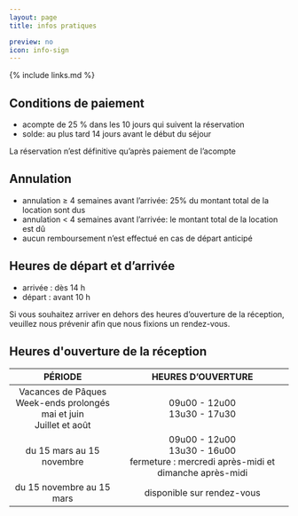 ```yaml
---
layout: page
title: infos pratiques

preview: no
icon: info-sign
---
```


{% include links.md %}

## Conditions de paiement

- acompte de 25 % dans les 10 jours qui suivent la réservation
- solde: au plus tard 14 jours avant le début du séjour

La réservation n’est définitive qu’après paiement de l’acompte

## Annulation

- annulation ≥ 4 semaines avant l’arrivée: 25% du montant total de la location sont dus
- annulation < 4 semaines avant l’arrivée: le montant total de la location est dû
- aucun remboursement n’est effectué en cas de départ anticipé



## Heures de départ et d’arrivée

- arrivée : dès 14 h 
- départ : avant 10 h

Si vous souhaitez arriver en dehors des heures d’ouverture de la réception, veuillez nous prévenir afin que nous fixions un rendez-vous.

## Heures d'ouverture de la réception

PÉRIODE                         | HEURES D’OUVERTURE       | 
:------------------------------:|:-----------:|
Vacances de Pâques<br>Week-ends prolongés mai et juin<br>Juillet et août               |09u00 - 12u00<br>13u30 - 17u30
du 15 mars au 15 novembre        |09u00 - 12u00<br>13u30 - 16u00<br>fermeture : mercredi après-midi et dimanche après-midi
du 15 novembre au 15 mars        |disponible sur rendez-vous                     
                             
